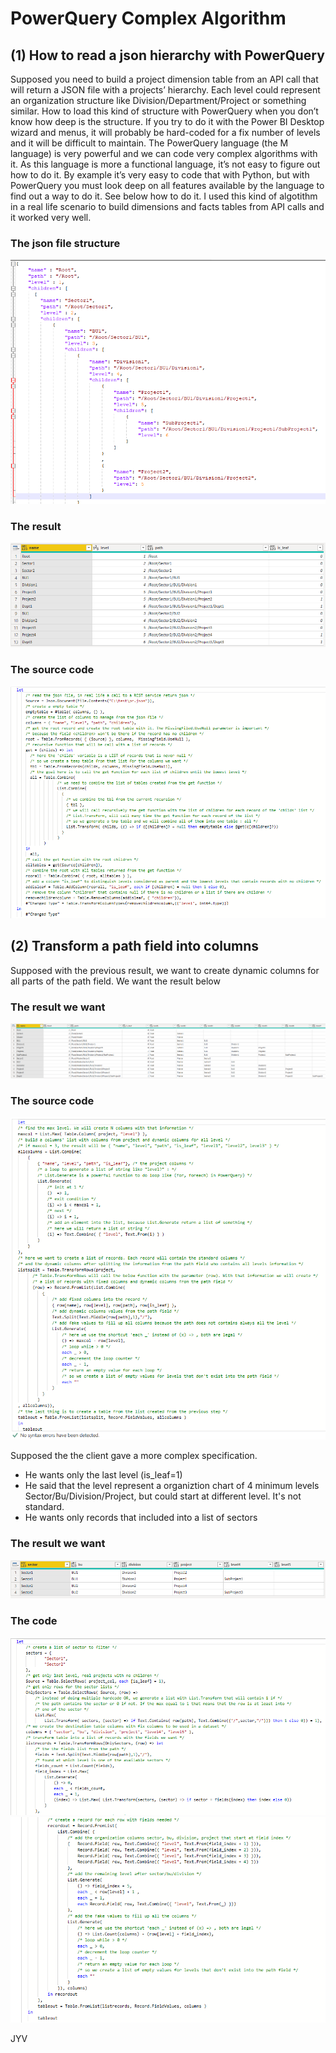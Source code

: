 # PowerQuery Complex Algorithm

## (1) How to read a json hierarchy with PowerQuery

Supposed you need to build a project dimension table from an API call that will return a JSON file with a projects’ hierarchy. Each level could represent an organization structure like Division/Department/Project or something similar. How to load this kind of structure with PowerQuery when you don’t know how deep is the structure.
If you try to do it with the Power BI Desktop wizard and menus, it will probably be hard-coded for a fix number of levels and it will be difficult to maintain.
The PowerQuery language (the M language) is very powerful and we can code very complex algorithms with it. As this language is more a functional language, it’s not easy to figure out how to do it. By example it’s very easy to code that with Python, but with PowerQuery you must look deep on all features available by the language to find out a way to do it.
See below how to do it. I used this kind of algotithm in a real life scenario to build dimensions and facts tables from API calls and it worked very well.
  
### The json file structure
![GitHub Logo](/json.png)
  
### The result
![GitHub Logo](/result.png)  
   
### The source code
![GitHub Logo](/code.png)

## (2) Transform a path field into columns

Supposed with the previous result, we want to create dynamic columns for all parts of the path field. We want the result below

### The result we want
![GitHub Logo](/result2.png)

### The source code
![GitHub Logo](/code2.png)

Supposed the the client gave a more complex specification. 
- He wants only the last level (is_leaf=1)
- He said that the level represent a organiztion chart of 4 minimum levels Sector/Bu/Division/Project, 
  but could start at different level. It's not standard. 
- He wants only records that included into a list of sectors

### The result we want
![GitHub Logo](/result3.png)

### The code
![GitHub Logo](/code3a.png)
![GitHub Logo](/code3b.png)

JYV
